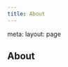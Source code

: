 ```yaml
---
title: About
---
```


<route lang="yaml">
meta:
  layout: page
</route>

<br />

<div class="text-center">
  <h2 m="t-4">About</h2>
</div>

<README />

<br />
